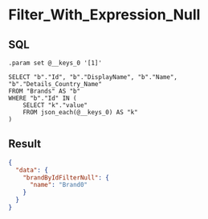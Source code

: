 # Filter_With_Expression_Null

## SQL

```text
.param set @__keys_0 '[1]'

SELECT "b"."Id", "b"."DisplayName", "b"."Name", "b"."Details_Country_Name"
FROM "Brands" AS "b"
WHERE "b"."Id" IN (
    SELECT "k"."value"
    FROM json_each(@__keys_0) AS "k"
)
```

## Result

```json
{
  "data": {
    "brandByIdFilterNull": {
      "name": "Brand0"
    }
  }
}
```

